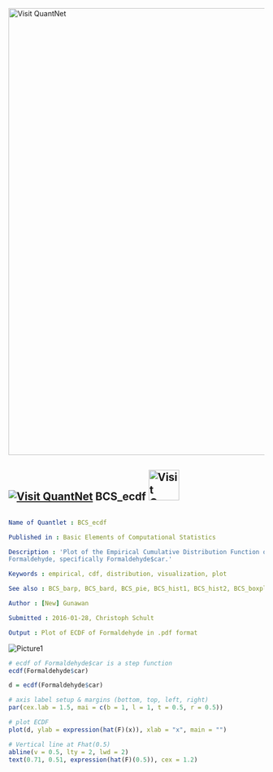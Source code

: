 
[<img src="https://github.com/QuantLet/Styleguide-and-FAQ/blob/master/pictures/banner.png" width="880" alt="Visit QuantNet">](http://quantlet.de/index.php?p=info)

## [<img src="https://github.com/QuantLet/Styleguide-and-Validation-procedure/blob/master/pictures/qloqo.png" alt="Visit QuantNet">](http://quantlet.de/) **BCS_ecdf** [<img src="https://github.com/QuantLet/Styleguide-and-Validation-procedure/blob/master/pictures/QN2.png" width="60" alt="Visit QuantNet 2.0">](http://quantlet.de/d3/ia)

```yaml

Name of Quantlet : BCS_ecdf

Published in : Basic Elements of Computational Statistics

Description : 'Plot of the Empirical Cumulative Distribution Function of the R example dataset
Formaldehyde, specifically Formaldehyde$car.'

Keywords : empirical, cdf, distribution, visualization, plot

See also : BCS_barp, BCS_bard, BCS_pie, BCS_hist1, BCS_hist2, BCS_boxplot2

Author : [New] Gunawan

Submitted : 2016-01-28, Christoph Schult

Output : Plot of ECDF of Formaldehyde in .pdf format

```

![Picture1](BCS_ecdf.png)


```r
# ecdf of Formaldehyde$car is a step function
ecdf(Formaldehyde$car)

d = ecdf(Formaldehyde$car)

# axis label setup & margins (bottom, top, left, right)
par(cex.lab = 1.5, mai = c(b = 1, l = 1, t = 0.5, r = 0.5))

# plot ECDF
plot(d, ylab = expression(hat(F)(x)), xlab = "x", main = "")

# Vertical line at Fhat(0.5)
abline(v = 0.5, lty = 2, lwd = 2)
text(0.71, 0.51, expression(hat(F)(0.5)), cex = 1.2)
```
